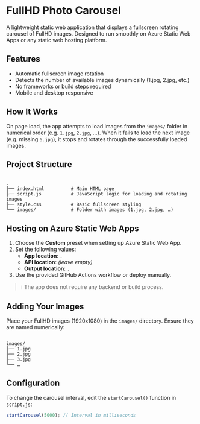 # FullHD Photo Carousel

A lightweight static web application that displays a fullscreen rotating carousel of FullHD images. Designed to run smoothly on Azure Static Web Apps or any static web hosting platform.

## Features

- Automatic fullscreen image rotation
- Detects the number of available images dynamically (1.jpg, 2.jpg, etc.)
- No frameworks or build steps required
- Mobile and desktop responsive

## How It Works

On page load, the app attempts to load images from the `images/` folder in numerical order (e.g. `1.jpg`, `2.jpg`, ...). When it fails to load the next image (e.g. missing `6.jpg`), it stops and rotates through the successfully loaded images.

## Project Structure
<pre lang="text"><code>
.
├── index.html          # Main HTML page
├── script.js           # JavaScript logic for loading and rotating images
├── style.css           # Basic fullscreen styling
└── images/             # Folder with images (1.jpg, 2.jpg, …)
</code></pre>
## Hosting on Azure Static Web Apps

1. Choose the **Custom** preset when setting up Azure Static Web App.
2. Set the following values:
   - **App location**: `.`
   - **API location**: *(leave empty)*
   - **Output location**: `.`
3. Use the provided GitHub Actions workflow or deploy manually.

> ℹ️ The app does not require any backend or build process.

## Adding Your Images

Place your FullHD images (1920x1080) in the `images/` directory.
Ensure they are named numerically:
<pre lang="text"><code>
images/
├── 1.jpg
├── 2.jpg
├── 3.jpg
└── …
</code></pre>
## Configuration

To change the carousel interval, edit the `startCarousel()` function in `script.js`:
```javascript
startCarousel(5000); // Interval in milliseconds
